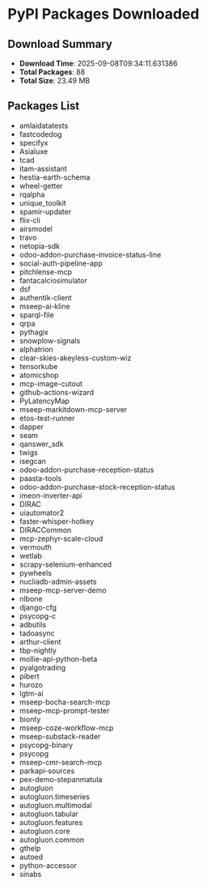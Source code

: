 # PyPI Packages Downloaded

## Download Summary
- **Download Time**: 2025-09-08T09:34:11.631386
- **Total Packages**: 88
- **Total Size**: 23.49 MB

## Packages List
- amlaidatatests
- fastcodedog
- specifyx
- Asialuxe
- tcad
- itam-assistant
- hestia-earth-schema
- wheel-getter
- rqalpha
- unique_toolkit
- spamir-updater
- flix-cli
- airsmodel
- travo
- netopia-sdk
- odoo-addon-purchase-invoice-status-line
- social-auth-pipeline-app
- pitchlense-mcp
- fantacalciosimulator
- dsf
- authentik-client
- mseep-ai-kline
- sparql-file
- qrpa
- pythagix
- snowplow-signals
- alphatrion
- clear-skies-akeyless-custom-wiz
- tensorkube
- atomicshop
- mcp-image-cutout
- github-actions-wizard
- PyLatencyMap
- mseep-markitdown-mcp-server
- etos-test-runner
- dapper
- seam
- qanswer_sdk
- twigs
- isegcan
- odoo-addon-purchase-reception-status
- paasta-tools
- odoo-addon-purchase-stock-reception-status
- imeon-inverter-api
- DIRAC
- uiautomator2
- faster-whisper-hotkey
- DIRACCommon
- mcp-zephyr-scale-cloud
- vermouth
- wetlab
- scrapy-selenium-enhanced
- pywheels
- nucliadb-admin-assets
- mseep-mcp-server-demo
- nlbone
- django-cfg
- psycopg-c
- adbutils
- tadoasync
- arthur-client
- tbp-nightly
- mollie-api-python-beta
- pyalgotrading
- pibert
- hurozo
- lgtm-ai
- mseep-bocha-search-mcp
- mseep-mcp-prompt-tester
- bionty
- mseep-coze-workflow-mcp
- mseep-substack-reader
- psycopg-binary
- psycopg
- mseep-cmr-search-mcp
- parkapi-sources
- pex-demo-stepanmatula
- autogluon
- autogluon.timeseries
- autogluon.multimodal
- autogluon.tabular
- autogluon.features
- autogluon.core
- autogluon.common
- gthelp
- autoed
- python-accessor
- sinabs
